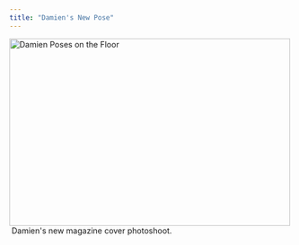 ```yaml
---
title: "Damien's New Pose"
---
```

<p><span style="color: #551a8b; text-decoration: underline" class="Apple-style-span"><a href="http://www.flickr.com/photos/lemon/1042149498/" class="tt-flickr"><img src="http://farm2.static.flickr.com/1077/1042149498_58b488e1de.jpg" border="0" height="334" width="500" alt="Damien Poses on the Floor" /></a></span> Damien's new magazine cover photoshoot. </p>
